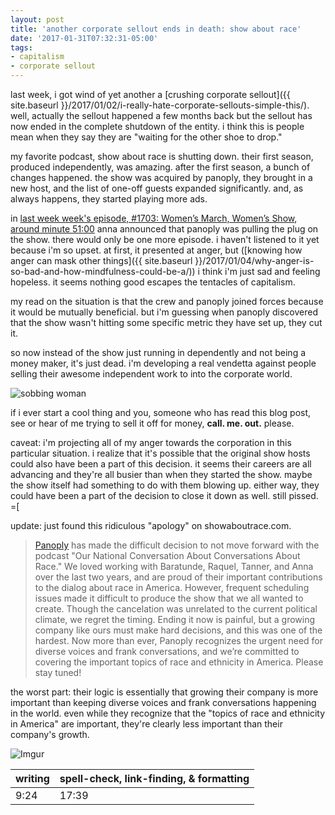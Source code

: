 ```yaml
---
layout: post
title: 'another corporate sellout ends in death: show about race'
date: '2017-01-31T07:32:31-05:00'
tags:
- capitalism
- corporate sellout
---
```


last week, i got wind of yet another a [crushing corporate sellout]({{ site.baseurl }}/2017/01/02/i-really-hate-corporate-sellouts-simple-this/). well, actually the sellout happened a few months back but the sellout has now ended in the complete shutdown of the entity. i think this is people mean when they say they are "waiting for the other shoe to drop."

my favorite podcast, show about race is shutting down. their first season, produced independently, was amazing. after the first season, a bunch of changes happened. the show was acquired by panoply, they brought in a new host, and the list of one-off guests expanded significantly. and, as always happens, they started playing more ads. 

in [last week week's episode, #1703: Women’s March, Women’s Show](https://www.showaboutrace.com/episodes/1703), [around minute 51:00](https://overcast.fm/+EP-KaB-dQ/51:06) anna announced that panoply was pulling the plug on the show. there would only be one more episode. i haven't listened to it yet because i'm so upset. at first, it presented at anger, but ([knowing how anger can mask other things]({{ site.baseurl }}/2017/01/04/why-anger-is-so-bad-and-how-mindfulness-could-be-a/)) i think i'm just sad and feeling hopeless. it seems nothing good escapes the tentacles of capitalism. 

my read on the situation is that the crew and panoply joined forces because it would be mutually beneficial. but i'm guessing when panoply discovered that the show wasn't hitting some specific metric they have set up, they cut it. 

so now instead of the show just running in dependently and not being a money maker, it's just dead. i'm developing a real vendetta against people selling their awesome independent work to into the corporate world. 

![sobbing woman](https://media.giphy.com/media/131s7DE2m4UWwo/giphy.gif "gif of sobbing woman") 

if i ever start a cool thing and you, someone who has read this blog post, see or hear of me trying to sell it off for money, **call. me. out.** please.

caveat: i'm projecting all of my anger towards the corporation in this particular situation. i realize that it's possible that the original show hosts could also have been a part of this decision. it seems their careers are all advancing and they're all busier than when they started the show. maybe the show itself had something to do with them blowing up. either way, they could have been a part of the decision to close it down as well. still pissed. =[

update: just found this ridiculous "apology" on showaboutrace.com. 

> [Panoply](http://www.panoply.fm/) has made the difficult decision to not move forward with the podcast "Our National Conversation About Conversations About Race." We loved working with Baratunde, Raquel, Tanner, and Anna over the last two years, and are proud of their important contributions to the dialog about race in America. However, frequent scheduling issues made it difficult to produce the show that we all wanted to create. Though the cancelation was unrelated to the current political climate, we regret the timing. Ending it now is painful, but a growing company like ours must make hard decisions, and this was one of the hardest. Now more than ever, Panoply recognizes the urgent need for diverse voices and frank conversations, and we’re committed to covering the important topics of race and ethnicity in America. Please stay tuned!

the worst part: their logic is essentially that growing their company is more important than keeping diverse voices and frank conversations happening in the world. even while they recognize that the "topics of race and ethnicity in America" are important, they're clearly less important than their company's growth. 

![Imgur](http://i.imgur.com/2XCYVcA.png "james baldwin: i can't believe what you say because i see what you do")

<table>
	<thead>
		<tr>
			<th>writing</th>
			<th>spell-check, link-finding, & formatting</th>
		</tr>
	</thead>
	<tbody>
		<tr>
			<td>9:24</td>
			<td>17:39</td>
		</tr>
	</tbody>
</table>